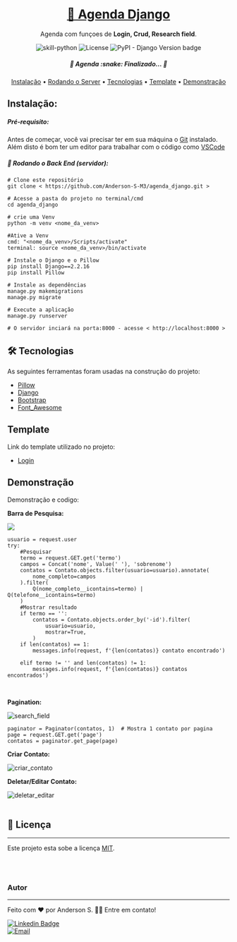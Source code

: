<h1 align="center">
<a href="https://github.com/Anderson-S-M3/agenda_django">🔗 Agenda Django</a>
</h1>

<p align="center">Agenda com funçoes de <b>Login, Crud, Research field</b>.</p>

<p align="center">
<img alt="skill-python" src="https://img.shields.io/badge/Python-3776AB?style=badge&logo=python&logoColor=white"> <img alt="License" src="https://img.shields.io/badge/license-MIT-brightgreen"> <img alt="PyPI - Django Version badge" src="https://img.shields.io/badge/django%20versions-2.2.16-blue">
</p>

<h5 align="center"> 🚧 Agenda :snake:  Finalizado...  🚧 </h5>

<p align="center"><a href="#instalacao">Instalação</a> • <a href="#rodando">Rodando o Server</a> • <a href="#tecnologias">Tecnologias</a> • <a href="#template">Template</a> • <a href="#demonstracao">Demonstração</a></p>

<h2 id="instalacao">Instalação:</h2>
<h5>Pré-requisito:</h5>

Antes de começar, você vai precisar ter em sua máquina o [Git](https://git-scm.com) instalado.<br>
Além disto é bom ter um editor para trabalhar com o código como [VSCode](https://code.visualstudio.com/)

<h5 id="rodando">🎲 Rodando o Back End (servidor):</h5>

```
# Clone este repositório
git clone < https://github.com/Anderson-S-M3/agenda_django.git >

# Acesse a pasta do projeto no terminal/cmd
cd agenda_django

# crie uma Venv
python -m venv <nome_da_venv>

#Ative a Venv
cmd: "<nome_da_venv>/Scripts/activate"
terminal: source <nome_da_venv>/bin/activate

# Instale o Django e o Pillow
pip install Django==2.2.16
pip install Pillow

# Instale as dependências
manage.py makemigrations
manage.py migrate

# Execute a aplicação
manage.py runserver

# O servidor inciará na porta:8000 - acesse < http://localhost:8000 >
```

<h2 id="tecnologias">🛠 Tecnologias</h2>
<p>As seguintes ferramentas foram usadas na construção do projeto:</p>

- [Pillow](https://pillow.readthedocs.io/en/stable/)
- [Django](https://www.djangoproject.com/)
- [Bootstrap](https://getbootstrap.com/)
- [Font_Awesome](https://fontawesome.com/)

<h2 id="template">Template</h2>
<p>Link do template utilizado no projeto:</p>

- [Login](https://bootsnipp.com/snippets/dldxB)

<h2 id="demonstracao">Demonstração</h2>

<p>Demonstração e codigo:</p>

<p><b>Barra de Pesquisa:</b></p>
<img src="https://user-images.githubusercontent.com/65872811/101688783-48024a80-3a4b-11eb-981c-f4818d7bab4b.gif">

```
usuario = request.user
try:
    #Pesquisar
    termo = request.GET.get('termo')
    campos = Concat('nome', Value(' '), 'sobrenome')
    contatos = Contato.objects.filter(usuario=usuario).annotate(
        nome_completo=campos
    ).filter(
        Q(nome_completo__icontains=termo) | Q(telefone__icontains=termo)
    )
    #Mostrar resultado
    if termo == '':
        contatos = Contato.objects.order_by('-id').filter(
            usuario=usuario,
            mostrar=True,
        )
    if len(contatos) == 1:
        messages.info(request, f'{len(contatos)} contato encontrado')

    elif termo != '' and len(contatos) != 1:
        messages.info(request, f'{len(contatos)} contatos encontrados')
```

<br>

<p><b>Pagination:</b></p>
<img src="https://user-images.githubusercontent.com/65872811/101688394-ba265f80-3a4a-11eb-98d7-3670ea9208b6.gif" alt="search_field">

```
paginator = Paginator(contatos, 1)  # Mostra 1 contato por pagina
page = request.GET.get('page')
contatos = paginator.get_page(page)
```

<p><b>Criar Contato:</b></p>
<img src="https://user-images.githubusercontent.com/65872811/101691247-30c45c80-3a4d-11eb-84f6-87af41c6bb1f.gif" alt="criar_contato">

<br>

<p><b>Deletar/Editar Contato:</b></p>
<img src="https://user-images.githubusercontent.com/65872811/101691515-8ef13f80-3a4d-11eb-82d8-5e869351e1fa.gif" alt="deletar_editar">

<br>
<br>

## 📝 Licença
---

Este projeto esta sobe a licença [MIT](./LICENSE.md).

<br>
<br>

### Autor
---

Feito com ❤️ por Anderson S. 👋🏽 Entre em contato!

[![Linkedin Badge](https://img.shields.io/badge/Anderson_S-0077B5?style=for-the-badge&logo=linkedin&logoColor=white/)](https://www.linkedin.com/in/anderson-s-antunes-b879251b9/) <br>
[![Email](https://img.shields.io/badge/Anderson__S__Antunes@hotmail.com-0078D4?style=for-the-badge&logo=microsoft-outlook&logoColor=white)](mailto:anderson_s_antunes@hotmail.com)
